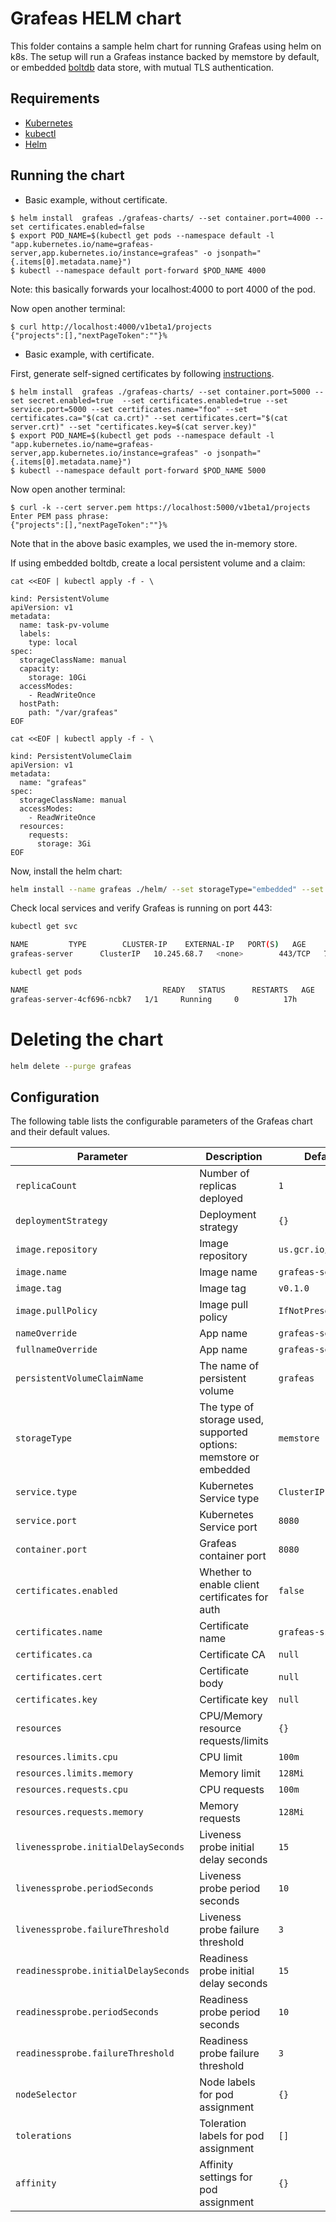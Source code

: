 # Grafeas HELM chart

This folder contains a sample helm chart for running Grafeas using helm on k8s.
The setup will run a Grafeas instance backed by memstore by default, or embedded [boltdb](https://github.com/boltdb/bolt) data store, with mutual TLS authentication.

## Requirements

* [Kubernetes](https://kubernetes.io/)
* [kubectl](https://kubernetes.io/docs/tasks/tools/install-kubectl/)
* [Helm](https://helm.sh/)

## Running the chart

* Basic example, without certificate.
```
$ helm install  grafeas ./grafeas-charts/ --set container.port=4000 --set certificates.enabled=false
$ export POD_NAME=$(kubectl get pods --namespace default -l "app.kubernetes.io/name=grafeas-server,app.kubernetes.io/instance=grafeas" -o jsonpath="{.items[0].metadata.name}")
$ kubectl --namespace default port-forward $POD_NAME 4000
```
Note: this basically forwards your localhost:4000 to port 4000 of the pod.

Now open another terminal:
```
$ curl http://localhost:4000/v1beta1/projects
{"projects":[],"nextPageToken":""}%  
```

* Basic example, with certificate.

First, generate self-signed certificates by following [instructions](../docs/running_grafeas.md#use-grafeas-with-self-signed-certificate).

```
$ helm install  grafeas ./grafeas-charts/ --set container.port=5000 --set secret.enabled=true  --set certificates.enabled=true --set service.port=5000 --set certificates.name="foo" --set certificates.ca="$(cat ca.crt)" --set certificates.cert="$(cat server.crt)" --set "certificates.key=$(cat server.key)"
$ export POD_NAME=$(kubectl get pods --namespace default -l "app.kubernetes.io/name=grafeas-server,app.kubernetes.io/instance=grafeas" -o jsonpath="{.items[0].metadata.name}")
$ kubectl --namespace default port-forward $POD_NAME 5000
```     
Now open another terminal:
```
$ curl -k --cert server.pem https://localhost:5000/v1beta1/projects
Enter PEM pass phrase:
{"projects":[],"nextPageToken":""}%
```
Note that in the above basic examples, we used the in-memory store.


If using embedded boltdb, create a local persistent volume and a claim:

```shell
cat <<EOF | kubectl apply -f - \

kind: PersistentVolume
apiVersion: v1
metadata:
  name: task-pv-volume
  labels:
    type: local
spec:
  storageClassName: manual
  capacity:
    storage: 10Gi
  accessModes:
    - ReadWriteOnce
  hostPath:
    path: "/var/grafeas"
EOF

cat <<EOF | kubectl apply -f - \

kind: PersistentVolumeClaim
apiVersion: v1
metadata:
  name: "grafeas"
spec:
  storageClassName: manual
  accessModes:
    - ReadWriteOnce
  resources:
    requests:
      storage: 3Gi
EOF
```

Now, install the helm chart:

```sh
helm install --name grafeas ./helm/ --set storageType="embedded" --set certificates.ca="$(cat ca.crt)" --set certificates.cert="$(cat server.crt)" --set "certificates.key=$(cat server.key)"
```

Check local services and verify Grafeas is running on port 443:

```sh
kubectl get svc

NAME         TYPE        CLUSTER-IP    EXTERNAL-IP   PORT(S)   AGE
grafeas-server      ClusterIP   10.245.68.7   <none>        443/TCP   79s

kubectl get pods

NAME                              READY   STATUS      RESTARTS   AGE
grafeas-server-4cf696-ncbk7   1/1     Running     0          17h
```

# Deleting the chart

```sh
helm delete --purge grafeas
```

## Configuration

The following table lists the configurable parameters of the Grafeas chart and their default values.

| Parameter                                   | Description                               | Default                                    |
| ------------------------------------------  | ----------------------------------------  | -------------------------------------------|
| `replicaCount`                                | Number of replicas deployed               | `1`                                          |
| `deploymentStrategy`                          | Deployment strategy                       | `{}`                                         |
| `image.repository`                            | Image repository                          | `us.gcr.io/grafeas`                          |
| `image.name`                                  | Image name                                | `grafeas-server`                             |
| `image.tag`                                   | Image tag                                 | `v0.1.0`                                     |
| `image.pullPolicy`                            | Image pull policy                         | `IfNotPresent`                               |
| `nameOverride`                                | App name                                  | `grafeas-server`                             |
| `fullnameOverride`                            | App name                                  | `grafeas-server`                             |
| `persistentVolumeClaimName`                   | The name of persistent volume             | `grafeas`                                    |
| `storageType`                                 | The type of storage used, supported options: memstore or embedded | `memstore`           |
| `service.type`                                | Kubernetes Service type                   | `ClusterIP`                                  |
| `service.port`                                | Kubernetes Service port                   | `8080`                                       |
| `container.port`                              | Grafeas container port                    | `8080`                                       |
| `certificates.enabled`                        | Whether to enable client certificates for auth | `false`                                 |
| `certificates.name`                           | Certificate name                          | `grafeas-ssl-certs`                          |
| `certificates.ca`                             | Certificate CA                            | `null`                                       |
| `certificates.cert`                           | Certificate body                          | `null`                                       |
| `certificates.key`                            | Certificate key                           | `null`                                       |
| `resources`                                   | CPU/Memory resource requests/limits       | `{}`                                         |
| `resources.limits.cpu`                        | CPU limit                                 | `100m`                                       |
| `resources.limits.memory`                     | Memory limit                              | `128Mi`                                      |
| `resources.requests.cpu`                      | CPU requests                              | `100m`                                       |
| `resources.requests.memory`                   | Memory requests                           | `128Mi`                                      |
| `livenessprobe.initialDelaySeconds`           | Liveness probe initial delay seconds      | `15`                                         |
| `livenessprobe.periodSeconds`                 | Liveness probe period seconds             | `10`                                         |
| `livenessprobe.failureThreshold`              | Liveness probe failure threshold          | `3`                                          |
| `readinessprobe.initialDelaySeconds`          | Readiness probe initial delay seconds     | `15`                                         |
| `readinessprobe.periodSeconds`                | Readiness probe period seconds            | `10`                                         |
| `readinessprobe.failureThreshold`             | Readiness probe failure threshold         | `3`                                          |
| `nodeSelector`                                | Node labels for pod assignment            | `{}`                                         |
| `tolerations`                                 | Toleration labels for pod assignment	  | `[]`                                         |
| `affinity`                                    | Affinity settings for pod assignment      | `{}`                                         |
